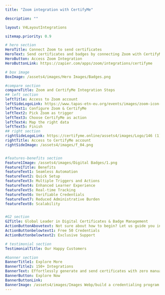 ```yaml
---
title: "Zoom integration with CertifyMe"

description: ""

layout: V4LayoutIntegrations

sitemap.priority: 0.9

# hero section
HeroTitle: Connect Zoom to send certificates
HeroText: Send certificates and badges by connecting Zoom with CertifyMe. Easy to automate creating verifiable certificates and badges for your learning programs.
HeroButton: Access Zoom Integration
HeroButtonLink: https://zapier.com/apps/zoom/integrations/certifyme

# box image
BoxImage: /assets4/images/Hero Images/Badges.png

#compare section
compareTitle: Zoom and CertifyMe Integration Steps
## left section
leftTitle: Access to Zoom account
leftSideLogoLink: https://www.tapas-etn-eu.org/events/images/zoom-icon-logo.png
leftText1: Configure Zoom & CertifyMe
leftText2: Pick Zoom as trigger
leftText3: Choose CertifyMe as action
leftText4: Map the right data
leftText5: Finish
## right section
rightSideLogoLink: https://certifyme.online/assets4/images/Logo/146 (1).png
rightTitle: Access to CertifyMe account
rightSideImage: /assets4/images/f_04.png


#features-benefits section
Feature1Image: /assets4/images/Digital Badges/1.png
Feature1Title: Benefits
featureText1: Seamless Automation
featureText2: Quick Setup
featureText3: Multiple Triggers and Actions 
featureText4: Enhanced Learner Experience
featureText5: Real-time Tracking
featureText6: Verifiable Credentials
featureText7: Reduced Administrative Burden
featureText8: Scalability


#G2 section
G2Title: Global Leader in Digital Certificates & Badge Management
ActionButtonAbovetext: Not sure about how to begin? Let us guide you in the right direction!
ActionButtonbelowtext1: Free 50 Credentials
ActionButtonbelowtext2: Exclusive Support

# testimonial section
TestimonialTitle: Our Happy Customers   

#banner section
BannerTitle1: Explore More
BannerTitle2: 150+ Integrations
BannerText: Effortlessly generate and send certificates with zero manual intervention using the most advanced digital credential management software of 2023.
BannerButton: Explore Now
BannerButtonLink: 
BannerImage: /assets4/images/Images Webp/build a credentialing program.webp
---
```


